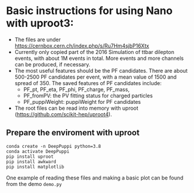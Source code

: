 # Basic instructions for using Nano with uproot3:

- The files are under https://cernbox.cern.ch/index.php/s/Ru7Hm4sjbP16Xtx
- Currently only copied part of the 2016 Simulation of ttbar dilepton events, with about 1M events in total. More events and more channels can be produced, if necessary.
- The most useful features should be the PF candidates. There are about 500-2500 PF candidates per event, with a mean value of 1500 and spread of 350. The saved features of PF candidates include:
    - PF_pt, PF_eta, PF_phi, PF_charge, PF_mass, 
	- PF_fromPV: the PV fitting status for charged particles
	- PF_puppiWeight: puppiWeight for PF candidates
- The root files can be read into memory with uproot (https://github.com/scikit-hep/uproot4). 

## Prepare the enviroment with uproot
```
conda create -n DeepPuppi python=3.8
conda activate DeepPuppi
pip install uproot
pip install awkward
pip install matplotlib
```

One example of reading these files and making a basic plot can be found from the demo `demo.py`
